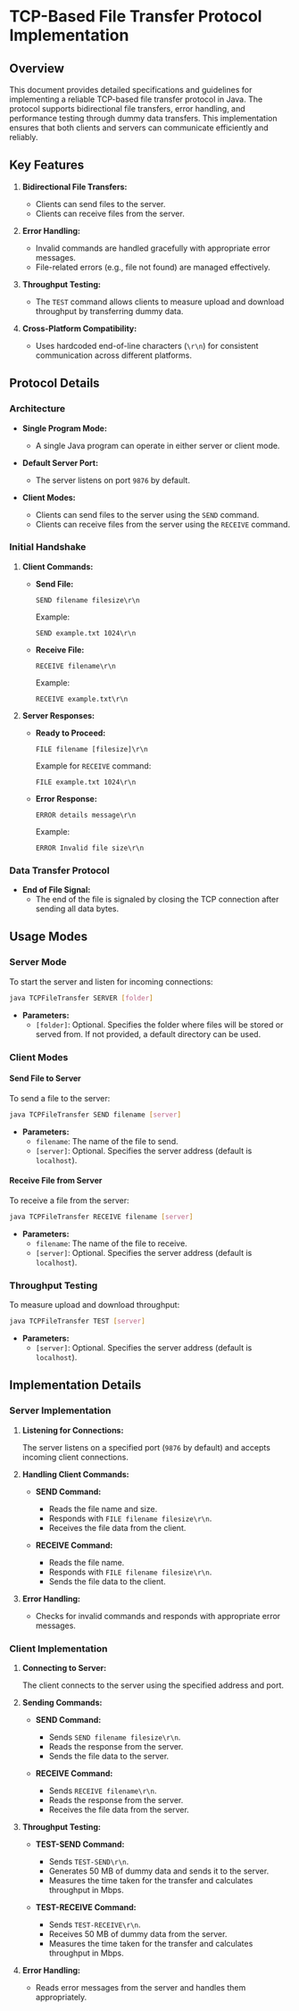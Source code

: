 # TCP-Based File Transfer Protocol Implementation

## Overview

This document provides detailed specifications and guidelines for implementing a reliable TCP-based file transfer protocol in Java. The protocol supports bidirectional file transfers, error handling, and performance testing through dummy data transfers. This implementation ensures that both clients and servers can communicate efficiently and reliably.

## Key Features

1. **Bidirectional File Transfers:**
   - Clients can send files to the server.
   - Clients can receive files from the server.

2. **Error Handling:**
   - Invalid commands are handled gracefully with appropriate error messages.
   - File-related errors (e.g., file not found) are managed effectively.

3. **Throughput Testing:**
   - The `TEST` command allows clients to measure upload and download throughput by transferring dummy data.

4. **Cross-Platform Compatibility:**
   - Uses hardcoded end-of-line characters (`\r\n`) for consistent communication across different platforms.

## Protocol Details

### Architecture

- **Single Program Mode:**
  - A single Java program can operate in either server or client mode.
  
- **Default Server Port:**
  - The server listens on port `9876` by default.

- **Client Modes:**
  - Clients can send files to the server using the `SEND` command.
  - Clients can receive files from the server using the `RECEIVE` command.

### Initial Handshake

1. **Client Commands:**
   - **Send File:**
     ```
     SEND filename filesize\r\n
     ```
     Example:
     ```
     SEND example.txt 1024\r\n
     ```
   - **Receive File:**
     ```
     RECEIVE filename\r\n
     ```
     Example:
     ```
     RECEIVE example.txt\r\n
     ```

2. **Server Responses:**
   - **Ready to Proceed:**
     ```
     FILE filename [filesize]\r\n
     ```
     Example for `RECEIVE` command:
     ```
     FILE example.txt 1024\r\n
     ```
   - **Error Response:**
     ```
     ERROR details message\r\n
     ```
     Example:
     ```
     ERROR Invalid file size\r\n
     ```

### Data Transfer Protocol

- **End of File Signal:**
  - The end of the file is signaled by closing the TCP connection after sending all data bytes.

## Usage Modes

### Server Mode

To start the server and listen for incoming connections:

```sh
java TCPFileTransfer SERVER [folder]
```

- **Parameters:**
  - `[folder]`: Optional. Specifies the folder where files will be stored or served from. If not provided, a default directory can be used.

### Client Modes

#### Send File to Server

To send a file to the server:

```sh
java TCPFileTransfer SEND filename [server]
```

- **Parameters:**
  - `filename`: The name of the file to send.
  - `[server]`: Optional. Specifies the server address (default is `localhost`).

#### Receive File from Server

To receive a file from the server:

```sh
java TCPFileTransfer RECEIVE filename [server]
```

- **Parameters:**
  - `filename`: The name of the file to receive.
  - `[server]`: Optional. Specifies the server address (default is `localhost`).

### Throughput Testing

To measure upload and download throughput:

```sh
java TCPFileTransfer TEST [server]
```

- **Parameters:**
  - `[server]`: Optional. Specifies the server address (default is `localhost`).

## Implementation Details

### Server Implementation

1. **Listening for Connections:**

   The server listens on a specified port (`9876` by default) and accepts incoming client connections.

2. **Handling Client Commands:**

   - **SEND Command:**
     - Reads the file name and size.
     - Responds with `FILE filename filesize\r\n`.
     - Receives the file data from the client.
   
   - **RECEIVE Command:**
     - Reads the file name.
     - Responds with `FILE filename filesize\r\n`.
     - Sends the file data to the client.

3. **Error Handling:**

   - Checks for invalid commands and responds with appropriate error messages.

### Client Implementation

1. **Connecting to Server:**

   The client connects to the server using the specified address and port.

2. **Sending Commands:**

   - **SEND Command:**
     - Sends `SEND filename filesize\r\n`.
     - Reads the response from the server.
     - Sends the file data to the server.
   
   - **RECEIVE Command:**
     - Sends `RECEIVE filename\r\n`.
     - Reads the response from the server.
     - Receives the file data from the server.

3. **Throughput Testing:**

   - **TEST-SEND Command:**
     - Sends `TEST-SEND\r\n`.
     - Generates 50 MB of dummy data and sends it to the server.
     - Measures the time taken for the transfer and calculates throughput in Mbps.
   
   - **TEST-RECEIVE Command:**
     - Sends `TEST-RECEIVE\r\n`.
     - Receives 50 MB of dummy data from the server.
     - Measures the time taken for the transfer and calculates throughput in Mbps.

4. **Error Handling:**

   - Reads error messages from the server and handles them appropriately.

